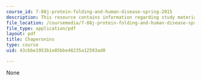 ```yaml
---
course_id: 7-88j-protein-folding-and-human-disease-spring-2015
description: This resource contains information regarding study materials.
file_location: /coursemedia/7-88j-protein-folding-and-human-disease-spring-2015/43cbbe1953b1e85bbe48235a12593ad0_MIT7_88JS15_Chaperonins.pdf
file_type: application/pdf
layout: pdf
title: Chaperonins
type: course
uid: 43cbbe1953b1e85bbe48235a12593ad0

---
```

None